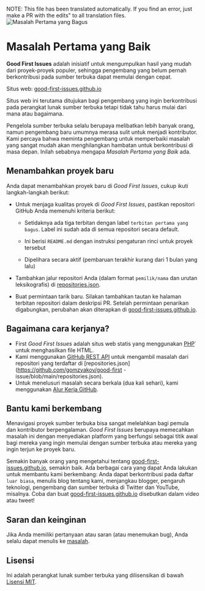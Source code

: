 NOTE: This file has been translated automatically. If you find an error, just make a PR with the edits" to all translation files.
![Masalah Pertama yang Bagus](../assets/github/social-preview.png)

# Masalah Pertama yang Baik

**Good First Issues** adalah inisiatif untuk mengumpulkan hasil yang mudah dari proyek-proyek populer, sehingga pengembang yang belum pernah berkontribusi pada sumber terbuka dapat memulai dengan cepat.

Situs web: [good-first-issues.github.io](https://good-first-issues.github.io)

Situs web ini terutama ditujukan bagi pengembang yang ingin berkontribusi pada perangkat lunak sumber terbuka tetapi tidak tahu harus mulai dari mana atau bagaimana.

Pengelola sumber terbuka selalu berupaya melibatkan lebih banyak orang, namun pengembang baru umumnya merasa sulit untuk menjadi kontributor. Kami percaya bahwa meminta pengembang untuk memperbaiki masalah yang sangat mudah akan menghilangkan hambatan untuk berkontribusi di masa depan. Inilah sebabnya mengapa *Masalah Pertama yang Baik* ada.

## Menambahkan proyek baru

Anda dapat menambahkan proyek baru di *Good First Issues*, cukup ikuti langkah-langkah berikut:

- Untuk menjaga kualitas proyek di *Good First Issues*, pastikan repositori GitHub Anda memenuhi kriteria berikut:

     - Setidaknya ada tiga terbitan dengan label `terbitan pertama yang bagus`. Label ini sudah ada di semua repositori secara default.

     - Ini berisi `README.md` dengan instruksi pengaturan rinci untuk proyek tersebut

     - Dipelihara secara aktif (pembaruan terakhir kurang dari 1 bulan yang lalu)

- Tambahkan jalur repositori Anda (dalam format `pemilik/nama` dan urutan leksikografis) di [repositories.json](https://github.com/gomzyakov/good-first-issue/blob/main/repositories.json).

- Buat permintaan tarik baru. Silakan tambahkan tautan ke halaman terbitan repositori dalam deskripsi PR. Setelah permintaan penarikan digabungkan, perubahan akan diterapkan di [good-first-issues.github.io](https://good-first-issues.github.io).

## Bagaimana cara kerjanya?

- First *Good First Issues* adalah situs web statis yang menggunakan [PHP](https://www.php.net)` untuk menghasilkan file HTML.
- Kami menggunakan [GitHub REST API](https://docs.github.com/en/rest) untuk mengambil masalah dari repositori yang terdaftar di [repositories.json](https://github.com/gomzyakov/good-first -issue/blob/main/repositories.json).
- Untuk menelusuri masalah secara berkala (dua kali sehari), kami menggunakan [Alur Kerja GitHub](https://docs.github.com/en/actions/using-workflows).

## Bantu kami berkembang

Menavigasi proyek sumber terbuka bisa sangat melelahkan bagi pemula dan kontributor berpengalaman. *Good First Issues* berupaya memecahkan masalah ini dengan menyediakan platform yang berfungsi sebagai titik awal bagi mereka yang ingin memulai dengan sumber terbuka atau mereka yang ingin terjun ke proyek baru.

Semakin banyak orang yang mengetahui tentang [good-first-issues.github.io](https://good-first-issues.github.io), semakin baik. Ada berbagai cara yang dapat Anda lakukan untuk membantu kami berkembang: Anda dapat berkontribusi pada daftar `luar biasa`, menulis blog tentang kami, menjangkau blogger, pengaruh teknologi, pengembang dan sumber terbuka di Twitter dan YouTube, misalnya. Coba dan buat [good-first-issues.github.io](https://good-first-issues.github.io) disebutkan dalam video atau tweet!

## Saran dan keinginan

Jika Anda memiliki pertanyaan atau saran (atau menemukan bug), Anda selalu dapat menulis ke [masalah](https://github.com/good-first-issues/good-first-issues.github.io/issues).

## Lisensi

Ini adalah perangkat lunak sumber terbuka yang dilisensikan di bawah [Lisensi MIT](https://github.com/good-first-issues/good-first-issues.github.io/blob/main/LICENSE).
